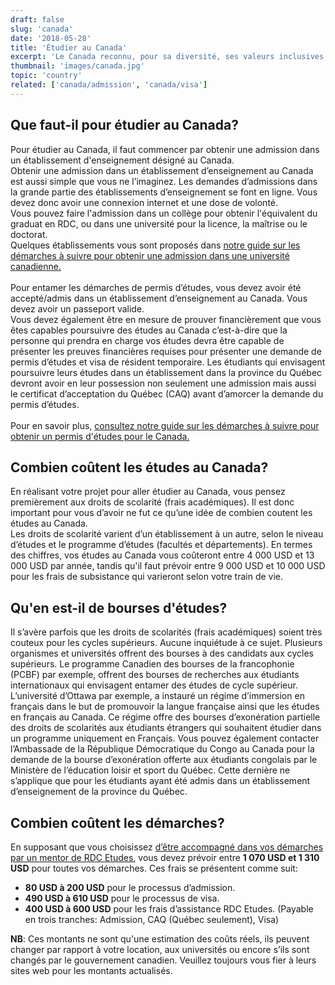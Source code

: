 ```yaml
---
draft: false
slug: 'canada'
date: '2018-05-28'
title: 'Étudier au Canada'
excerpt: 'Le Canada reconnu, pour sa diversité, ses valeurs inclusives et sa qualité de vie élevée, est considéré à l’international comme un de meilleurs pays au monde où vivre et étudier. Etudier au Canada constitue non seulement un énorme privilège mais aussi une opportunité à saisir avec grand coeur.'
thumbnail: 'images/canada.jpg'
topic: 'country'
related: ['canada/admission', 'canada/visa']
---
```


## Que faut-il pour étudier au Canada?

Pour étudier au Canada, il faut commencer par obtenir une admission dans un établissement d'enseignement désigné au Canada.\
Obtenir une admission dans un établissement d’enseignement au Canada est aussi simple que vous ne l’imaginez.
Les demandes d’admissions dans la grande partie des établissements d’enseignement se font en ligne. Vous devez donc avoir une connexion internet et une dose de volonté.\
Vous pouvez faire l'admission dans un collège pour obtenir l'équivalent du graduat en RDC, ou dans une université pour la licence, la maîtrise ou le doctorat.\
Quelques établissements vous sont proposés dans [notre guide sur les démarches à suivre pour obtenir une admission dans une université canadienne.](/guides/canada/admission)
\
\
Pour entamer les démarches de permis d’études, vous devez avoir été accepté/admis dans un établissement d’enseignement au Canada. Vous devez avoir un passeport valide.  
Vous devez également être en mesure de prouver financièrement que vous êtes capables poursuivre des études au Canada c’est-à-dire que la personne qui prendra en charge vos études devra être capable de présenter les preuves financières requises pour présenter une demande de permis d’études et visa de résident temporaire.
Les étudiants qui envisagent poursuivre leurs études dans un établissement dans la province du Québec devront avoir en leur possession non seulement une admission mais aussi le certificat d’acceptation du Québec (CAQ) avant d’amorcer la demande du permis d’études.
\
\
Pour en savoir plus, [consultez notre guide sur les démarches à suivre pour obtenir un permis d'études pour le Canada.](/guides/canada/visa)

## Combien coûtent les études au Canada?

En réalisant votre projet pour aller étudier au Canada, vous pensez premièrement aux droits de scolarité (frais académiques).
Il est donc important pour vous d’avoir ne fut ce qu’une idée de combien coutent les études au Canada.\
Les droits de scolarité varient d’un établissement à un autre, selon le niveau d’études et le programme d’études (facultés et départements).
En termes des chiffres, vos études au Canada vous coûteront entre 4 000 USD et 13 000 USD par année, tandis qu'il faut prévoir entre 9 000 USD et 10 000 USD pour les frais de subsistance qui varieront selon votre train de vie.

## Qu'en est-il de bourses d'études?

Il s’avère parfois que les droits de scolarités (frais académiques) soient très couteux pour les cycles supérieurs. Aucune inquiétude à ce sujet.
Plusieurs organismes et universités offrent des bourses à des candidats aux cycles supérieurs.
Le programme Canadien des bourses de la francophonie (PCBF) par exemple, offrent des bourses de recherches aux étudiants internationaux qui envisagent entamer des études de cycle supérieur.  
L’université d’Ottawa par exemple, a instauré un régime d’immersion en français dans le but de promouvoir la langue française ainsi que les études en français au Canada.
Ce régime offre des bourses d’exonération partielle des droits de scolarités aux étudiants étrangers qui souhaitent étudier dans un programme uniquement en Français.
Vous pouvez également contacter l’Ambassade de la République Démocratique du Congo au Canada pour la demande de la bourse d’exonération offerte aux étudiants congolais par le Ministère de l’éducation loisir et sport du Québec.
Cette dernière ne s’applique que pour les étudiants ayant été admis dans un établissement d’enseignement de la province du Québec.

## Combien coûtent les démarches?

En supposant que vous choisissez [d’être accompagné dans vos démarches par un mentor de RDC Etudes](/accompagnement), vous devez prévoir entre **1 070 USD et 1 310 USD** pour toutes vos démarches.
Ces frais se présentent comme suit:

- **80 USD à 200 USD** pour le processus d’admission.
- **490 USD à 610 USD** pour le processus de visa.
- **400 USD à 600 USD** pour les frais d’assistance RDC Etudes. (Payable en trois tranches: Admission, CAQ (Québec seulement), Visa)

**NB**: Ces montants ne sont qu'une estimation des coûts réels, ils peuvent changer par rapport à votre location, aux universités ou encore s’ils sont changés par le gouvernement canadien. Veuillez toujours vous fier à leurs sites web pour les montants actualisés.

